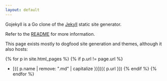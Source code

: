 ```yaml
---
layout: default
---
```


Gojekyll is a Go clone of the [Jekyll](https://jekyllrb.com) static site generator.

Refer to the [README](https://github.com/osteele/gojekyll/settings) for more information.

This page exists mostly to dogfood site generation and themes, although it also hosts:

{% for p in site.html_pages %}
{% if p.url != page.url %}
* [{{ p.name | remove: ".md" | capitalize }}]({{ p.url }})
{% endif %}
{% endfor %}
